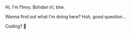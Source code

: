 Hi, I'm f1nvy.
Bohdan irl, btw.

Wanna find out what I'm doing here?
Huh, good question...

Coding? 🌚
